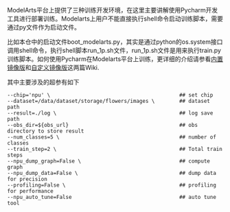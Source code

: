 ModelArts平台上提供了三种训练开发环境，在这里主要讲解使用Pycharm开发工具进行部署训练。Modelarts上用户不能直接执行shell命令启动训练脚本，需要通过py文件作为启动文件。

比如本仓中的启动文件boot_modelarts.py，其实是通过python的os.system接口调用shell命令，执行shell脚本run_1p.sh文件，run_1p.sh文件是用来执行train.py训练脚本。如何使用Pycharm在Modelarts平台上训练，更详细的介绍请参看[内置镜像版](https://gitee.com/ascend/modelzoo/wikis/ModelArts%E4%B8%8A%E4%BD%BF%E7%94%A8NPU%E7%8E%AF%E5%A2%83%E8%AE%AD%E7%BB%83%E7%A4%BA%E4%BE%8B?sort_id=3155028)和[自定义镜像版](https://gitee.com/ascend/modelzoo/wikis/ModelArts%E8%87%AA%E5%AE%9A%E4%B9%89NPU%E8%AE%AD%E7%BB%83%E7%8E%AF%E5%A2%83%E9%95%9C%E5%83%8F%E6%89%8B%E5%86%8C%E3%80%90%E5%9F%BA%E7%A1%80%E7%89%88%E3%80%91?sort_id=3205360)这两篇Wiki.

其中主要涉及的超参有如下
```
--chip='npu' \                                          ## set chip 
--dataset=/data/dataset/storage/flowers/images \        ## dataset path
--result=./log \                                        ## log save path
--obs_dir=${obs_url}                                    ## obs directory to store result
--num_classes=5 \                                       ## number of classes
--train_step=2 \                                        ## Total train steps
--npu_dump_graph=False \                                ## compute graph
--npu_dump_data=False \                                 ## dump data for precision
--profiling=False \                                     ## profiling for performance
--npu_auto_tune=False                                   ## auto tune tool 
```